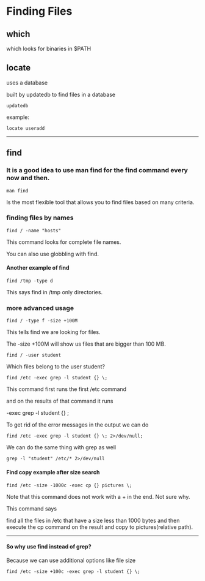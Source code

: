 # Finding Files

##	which

which looks for binaries in $PATH

##	locate

uses a database

built by updatedb to find files in a database

	updatedb

example:

	locate useradd

---

## find


### It is a good idea to use man find for the find command every now and then.

	man find

Is the most flexible tool that allows you to find files based on many criteria.

### finding files by names

	find / -name "hosts"

This command looks for complete file names.

You can also use globbling with find.

#### Another example of find

	find /tmp -type d

This says find in /tmp only directories.

### more advanced usage

	find / -type f -size +100M

This tells find we are looking for files.

The -size +100M will show us files that are bigger than 100 MB.

	find / -user student

Which files belong to the user student?

	find /etc -exec grep -l student {} \;

This command first runs the first /etc command 

and on the results of that command it runs

-exec grep -l student {} \;

To get rid of the error messages in the output we can do

	find /etc -exec grep -l student {} \; 2>/dev/null;

We can do the same thing with grep as well

	grep -l "student" /etc/* 2>/dev/null


#### Find copy example after size search

	find /etc -size -1000c -exec cp {} pictures \;

Note that this command does not work with a + in the end. Not sure why.

This command says

find all the files in /etc that have a size less than 1000 bytes and then execute the cp command on the result and copy to pictures(relative path).


---

#### So why use find instead of grep?

Because we can use additional options like file size

	find /etc -size +100c -exec grep -l student {} \;